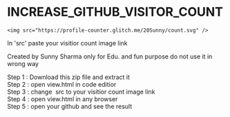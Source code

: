 # INCREASE_GITHUB_VISITOR_COUNT

    <img src="https://profile-counter.glitch.me/20Sunny/count.svg" />   

In 'src' paste your visitior count image link<br>

Created by Sunny Sharma only for Edu. and fun purpose do not use it in wrong way<br>

Step 1 :  Download this zip file and extract it <br>
Step 2 :  open view.html in code editior<br>
Step 3 :  change <img> src to your visitior count image link<br>
Step 4 :  open view.html in any browser<br>
Step 5 :  open your github and see the result<br>
